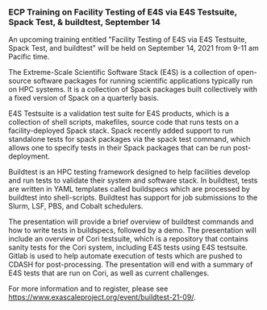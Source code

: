 ### ECP Training on Facility Testing of E4S via E4S Testsuite, Spack Test, & buildtest, September 14

An upcoming training entitled "Facility Testing of E4S via E4S Testsuite, Spack
Test, and buildtest" will be held on September 14, 2021 from 9-11 am Pacific
time.

The Extreme-Scale Scientific Software Stack (E4S) is a collection of open-source
software packages for running scientific applications typically run on HPC
systems. It is a collection of Spack packages built collectively with a fixed
version of Spack on a quarterly basis.

E4S Testsuite is a validation test suite for E4S products, which is a collection
of shell scripts, makefiles, source code that runs tests on a facility-deployed 
Spack stack. Spack recently added support to run standalone tests for spack 
packages via the spack test command, which allows one to specify tests in their 
Spack packages that can be run post-deployment.

Buildtest is an HPC testing framework designed to help facilities develop and 
run tests to validate their system and software stack. In buildtest, tests are 
written in YAML templates called buildspecs which are processed by buildtest 
into shell-scripts. Buildtest has support for job submissions to the Slurm, LSF,
PBS, and Cobalt schedulers.

The presentation will provide a brief overview of buildtest commands and how to 
write tests in buildspecs, followed by a demo. The presentation will include an 
overview of Cori testsuite, which is a repository that contains sanity tests for
the Cori system, including E4S tests using E4S testsuite. Gitlab is used to help
automate execution of tests which are pushed to CDASH for post-processing. The 
presentation will end with a summary of E4S tests that are run on Cori, as well 
as current challenges.

For more information and to register, please see 
<https://www.exascaleproject.org/event/buildtest-21-09/>.
